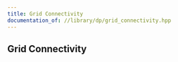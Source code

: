 ```yaml
---
title: Grid Connectivity
documentation_of: //library/dp/grid_connectivity.hpp
---
```

## Grid Connectivity
